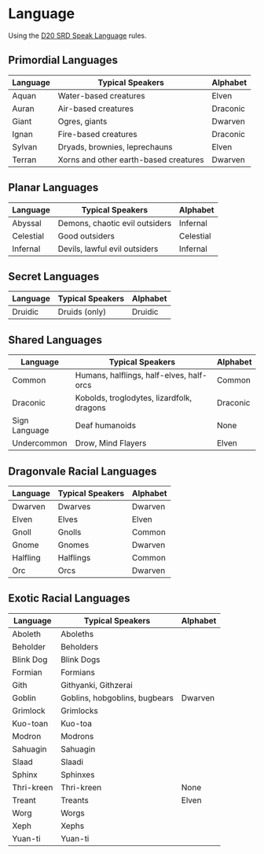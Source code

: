# Language

Using the [D20 SRD Speak Language](https://www.d20srd.org/srd/skills/speakLanguage.htm) rules.

## Primordial Languages

| Language | Typical Speakers | Alphabet |
|----------|------------------|----------|
|Aquan    | Water-based creatures | Elven |
|Auran    | Air-based creatures | Draconic |
|Giant    | Ogres, giants | Dwarven |
|Ignan   | Fire-based creatures | Draconic |
|Sylvan   | Dryads, brownies, leprechauns | Elven |
|Terran   | Xorns and other earth-based creatures | Dwarven |

## Planar Languages

| Language | Typical Speakers | Alphabet |
|----------|------------------|----------|
|Abyssal   | Demons, chaotic evil outsiders | Infernal |
|Celestial| Good outsiders | Celestial |
|Infernal | Devils, lawful evil outsiders | Infernal |

## Secret Languages

| Language | Typical Speakers | Alphabet |
|----------|------------------|----------|
|Druidic  | Druids (only) | Druidic |

## Shared Languages

| Language | Typical Speakers | Alphabet |
|----------|------------------|----------|
|Common   | Humans, halflings, half-elves, half-orcs | Common |
|Draconic | Kobolds, troglodytes, lizardfolk, dragons | Draconic |
|Sign Language | Deaf humanoids | None |
|Undercommon | Drow, Mind Flayers | Elven |

## Dragonvale Racial Languages

| Language | Typical Speakers | Alphabet |
|----------|------------------|----------|
|Dwarven  | Dwarves | Dwarven |
|Elven    | Elves | Elven |
|Gnoll    | Gnolls | Common |
|Gnome    | Gnomes | Dwarven |
|Halfling | Halflings | Common |
|Orc      | Orcs | Dwarven |

## Exotic Racial Languages

| Language | Typical Speakers | Alphabet |
|----------|------------------|----------|
|Aboleth | Aboleths | |
|Beholder | Beholders | |
|Blink Dog | Blink Dogs | |
|Formian | Formians | |
|Gith | Githyanki, Githzerai | |
|Goblin   | Goblins, hobgoblins, bugbears | Dwarven |
|Grimlock | Grimlocks | |
|Kuo-toan | Kuo-toa | |
|Modron  | Modrons | |
|Sahuagin | Sahuagin | |
|Slaad   | Slaadi | |
|Sphinx   | Sphinxes | |
|Thri-kreen | Thri-kreen | None |
|Treant  | Treants | Elven |
|Worg   | Worgs | |
|Xeph | Xephs | |
|Yuan-ti  | Yuan-ti | |
